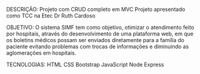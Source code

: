 DESCRIÇÃO:
Projeto com CRUD completo em MVC
Projeto apresentado como TCC na Etec Dr Ruth Cardoso

OBJETIVO:
O sistema SIMF tem como objetivo, otimizar o atendimento feito por hospitais, através do desenvolvimento de uma plataforma web, em que os boletins médicos possam ser enviados diretamente para a família do paciente evitando problemas com trocas de informações e diminuindo as aglomerações em hospitais.

TECNOLOGIAS:
HTML
CSS
Bootstrap
JavaScript
Node
Express



